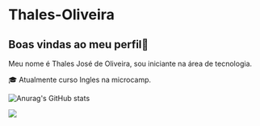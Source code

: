 # Thales-Oliveira
## Boas vindas ao meu perfil💫

 Meu nome é Thales José de Oliveira, sou iniciante na área de tecnologia.

🎓 Atualmente curso Ingles na microcamp.


![Anurag's GitHub stats](https://github-readme-stats.vercel.app/api?username=thalesoliveira&show_icons=true&theme=transparent)


<div> 

  
  <a href = "mailto:thales.oliveira@youxlab.com.br"><img src="https://img.shields.io/badge/-Gmail-%23333?style=for-the-badge&logo=gmail&logoColor=white" target="_blank"></a>
 
  
</div>
